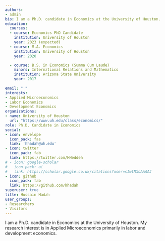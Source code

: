 ```yaml
---
authors:
- admin
bio: I am a Ph.D. candidate in Economics at the University of Houston. My reserach interest is in Applied Microeconomics primarily in labor and development economics.
education:
  courses:
  - course: Economics PhD Candidate
    institution: University of Houston
    year: 2023 (expected)
  - course: M.A. Economics
    institution: University of Houston
    year: 2020

  - course: B.S. in Economics (Summa Cum Laude)
    minors: International Relations and Mathematics
    institution: Arizona State University
    year: 2017
  
email: " "
interests:
- Applied Microeconomics
- Labor Economics
- Development Economics
organizations:
- name: University of Houston
  url: "https://www.uh.edu/class/economics/"
role: Ph.D. Candidate in Economics
social:
- icon: envelope
  icon_pack: fas
  link: 'hhadah@uh.edu'
- icon: twitter
  icon_pack: fab
  link: https://twitter.com/HHeddeh
# - icon: google-scholar
#   icon_pack: ai
#   link: https://scholar.google.co.uk/citations?user=sIwtMXoAAAAJ
- icon: github
  icon_pack: fab
  link: https://github.com/hhadah
superuser: true
title: Hussain Hadah
user_groups:
- Researchers
- Visitors
---
```


I am a Ph.D. candidate in Economics at the University of Houston. My research interest is in Applied Microeconomics primarily in labor and development economics.

